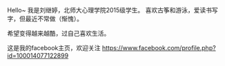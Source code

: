 Hello~
我是刘继婷，北师大心理学院2015级学生。
喜欢古筝和游泳，爱读书写字，但最近不常做（惭愧）。

希望变得越来越酷，过自己喜欢生活。

这是我的facebook主页，欢迎关注 https://www.facebook.com/profile.php?id=100014077122899
